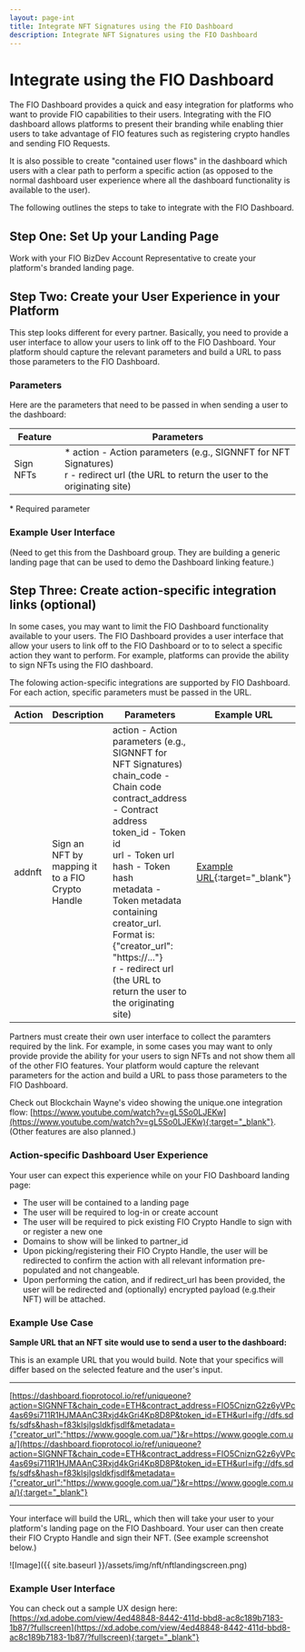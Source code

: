```yaml
---
layout: page-int
title: Integrate NFT Signatures using the FIO Dashboard
description: Integrate NFT Signatures using the FIO Dashboard
---
```


# Integrate using the FIO Dashboard

The FIO Dashboard provides a quick and easy integration for platforms who want to provide FIO capabilities to their users. Integrating with the FIO dashboard allows platforms to present their branding while enabling thier users to take advantage of FIO features such as registering crypto handles and sending FIO Requests.

It is also possible to create "contained user flows" in the dashboard which users with a clear path to perform a specific action (as opposed to the normal dashboard user experience where all the dashboard functionality is available to the user). 

The following outlines the steps to take to integrate with the FIO Dashboard. 

## Step One: Set Up your Landing Page

Work with your FIO BizDev Account Representative to create your platform's branded landing page.

## Step Two: Create your User Experience in your Platform

This step looks different for every partner.  Basically, you need to  provide a user interface to allow your users to link off to the FIO Dashboard. Your platform should capture the relevant parameters and build a URL to pass those parameters to the FIO Dashboard.

### Parameters

Here are the parameters that need to be passed in when sending a user to the dashboard:

|Feature |Parameters |
|---|---|
|Sign NFTs |* action - Action parameters (e.g., SIGNNFT for NFT Signatures)<br>r - redirect url (the URL to return the user to the originating site) |

\* Required parameter

### Example User Interface

(Need to get this from the Dashboard group. They are building a generic landing page that can be used to demo the Dashboard linking feature.)

## Step Three: Create action-specific integration links (optional)

In some cases, you may want to limit the FIO Dashboard functionality available to your users.  The FIO Dashboard provides a user interface that allow your users to link off to the FIO Dashboard or to to select a specific action they want to perform. For example, platforms can provide the ability to sign NFTs using the FIO dashboard. 

The folowing action-specific integrations are supported by FIO Dashboard. For each action, specific parameters must be passed in the URL. 

|Action |Description |Parameters |Example URL |
|---|---|---|---|
|addnft |Sign an NFT by mapping it to a FIO Crypto Handle | action - Action parameters (e.g., SIGNNFT for NFT Signatures)<br> chain_code - Chain code<br> contract_address - Contract address<br>token_id - Token id<br>url - Token url <br>hash - Token hash<br>metadata - Token metadata containing creator_url. Format is: {"creator_url": "https://..."}<br>r - redirect url (the URL to return the user to the originating site) |  [Example URL](https://dashboard.fioprotocol.io/ref/uniqueone?action=SIGNNFT&chain_code=ETH&contract_address=FIO5CniznG2z6yVPc4as69si711R1HJMAAnC3Rxjd4kGri4Kp8D8P&token_id=ETH&url=ifg://dfs.sdfs/sdfs&hash=f83klsjlgsldkfjsdlf&metadata={"creator_url":"https://www.google.com.ua/"}&r=https://www.google.com.ua/){:target="_blank"} |


Partners must create their own user interface to collect the paramters required by the link. For example, in some cases you may want to only provide provide the ability for your users to sign NFTs and not show them all of the other FIO features. Your platform would capture the relevant parameters for the action and build a URL to pass those parameters to the FIO Dashboard.

Check out Blockchain Wayne's video showing the unique.one integration flow: [https://www.youtube.com/watch?v=gL5So0LJEKw](https://www.youtube.com/watch?v=gL5So0LJEKw){:target="_blank"}.  (Other features are also planned.)

### Action-specific Dashboard User Experience

Your user can expect this experience while on your FIO Dashboard landing page:
- The user will be contained to a landing page
- The user will be required to log-in or create account
- The user will be required to pick existing FIO Crypto Handle to sign with or register a new one
- Domains to show will be linked to partner_id
- Upon picking/registering their FIO Crypto Handle, the user will be redirected to confirm the action with all relevant information pre-populated and not changeable.
- Upon performing the cation, and if redirect_url has been provided, the user will be redirected and (optionally) encrypted payload (e.g.their NFT) will be attached.


### Example Use Case

**Sample URL that an NFT site would use to send a user to the dashboard:** 

This is an example URL that you would build.  Note that your specifics will differ based on the  selected feature and the user's input.

---
 [https://dashboard.fioprotocol.io/ref/uniqueone?action=SIGNNFT&chain_code=ETH&contract_address=FIO5CniznG2z6yVPc4as69si711R1HJMAAnC3Rxjd4kGri4Kp8D8P&token_id=ETH&url=ifg://dfs.sdfs/sdfs&hash=f83klsjlgsldkfjsdlf&metadata={"creator_url":"https://www.google.com.ua/"}&r=https://www.google.com.ua/](https://dashboard.fioprotocol.io/ref/uniqueone?action=SIGNNFT&chain_code=ETH&contract_address=FIO5CniznG2z6yVPc4as69si711R1HJMAAnC3Rxjd4kGri4Kp8D8P&token_id=ETH&url=ifg://dfs.sdfs/sdfs&hash=f83klsjlgsldkfjsdlf&metadata={"creator_url":"https://www.google.com.ua/"}&r=https://www.google.com.ua/){:target="_blank"}

---

Your interface will build the URL, which then will take your user to your platform's landing page on the FIO Dashboard.  Your user can then create their FIO Crypto Handle and sign their NFT.  (See example screenshot below.)

![Image]({{ site.baseurl }}/assets/img/nft/nftlandingscreen.png)


### Example User Interface

You can check out a sample UX design here: [https://xd.adobe.com/view/4ed48848-8442-411d-bbd8-ac8c189b7183-1b87/?fullscreen](https://xd.adobe.com/view/4ed48848-8442-411d-bbd8-ac8c189b7183-1b87/?fullscreen){:target="_blank"}
